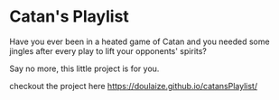 # Catan's Playlist

Have you ever been in a heated game of Catan and you needed some jingles after every play to lift your opponents' spirits?

Say no more, this little project is for you.

checkout the project here https://doulaize.github.io/catansPlaylist/
